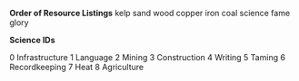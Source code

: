 **Order of Resource Listings**
kelp
sand
wood
copper
iron
coal
science
fame
glory


**Science IDs**

0   Infrastructure
1   Language
2	Mining
3	Construction
4	Writing
5	Taming
6	Recordkeeping
7	Heat
8	Agriculture